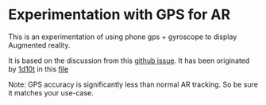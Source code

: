 # Experimentation with GPS for AR

This is an experimentation of using phone gps + gyroscope to display Augmented reality.


It is based on the discussion from this [github issue](https://github.com/jeromeetienne/AR.js/issues/190).
It has been originated by [1d10t](https://github.com/1d10t) in this [file](https://1d10t.github.io/test/phills-sphere.html)


Note: GPS accuracy is significantly less than normal AR tracking. So be sure 
it matches your use-case.

